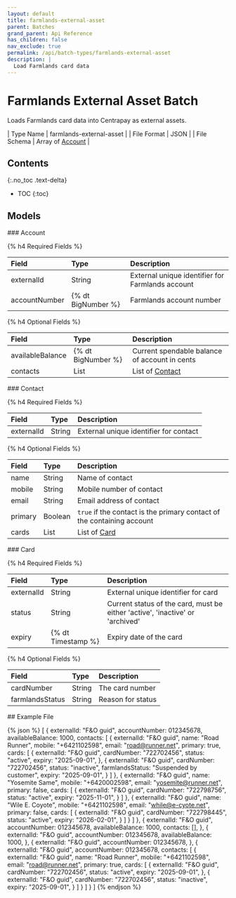 ```yaml
---
layout: default
title: farmlands-external-asset
parent: Batches
grand_parent: Api Reference
has_children: false
nav_exclude: true
permalink: /api/batch-types/farmlands-external-asset
description: |
  Load Farmlands card data
---
```


# Farmlands External Asset Batch

Loads Farmlands card data into Centrapay as external assets.

| Type Name   | farmlands-external-asset |
| File Format | JSON                     |
| File Schema | Array of [Account]       |

## Contents
{:.no_toc .text-delta}

* TOC
{:toc}

## Models

<a name="account">
### Account

{% h4 Required Fields %}

|     Field     |        Type        |                   Description                    |
| :------------ | :----------------- | :----------------------------------------------- |
| externalId    | String             | External unique identifier for Farmlands account |
| accountNumber | {% dt BigNumber %} | Farmlands account number                         |


{% h4 Optional Fields %}

|      Field       |        Type        |                  Description                  |
| :--------------- | :----------------- | :-------------------------------------------- |
| availableBalance | {% dt BigNumber %} | Current spendable balance of account in cents |
| contacts         | List               | List of [Contact][]                           |

<a name="contact">
### Contact

{% h4 Required Fields %}

|   Field    |  Type  |              Description               |
| :--------- | :----- | :------------------------------------- |
| externalId | String | External unique identifier for contact |


{% h4 Optional Fields %}

|  Field  |  Type   |                              Description                               |
| :------ | :------ | :--------------------------------------------------------------------- |
| name    | String  | Name of contact                                                        |
| mobile  | String  | Mobile number of contact                                               |
| email   | String  | Email address of contact                                               |
| primary | Boolean | `true` if the contact is the primary contact of the containing account |
| cards   | List    | List of [Card][]                                                       |

<a name="card">
### Card

{% h4 Required Fields %}

|      Field      |        Type        |                                  Description                                  |
| :-------------- | :----------------- | :---------------------------------------------------------------------------- |
| externalId      | String             | External unique identifier for card                                           |
| status          | String             | Current status of the card, must be either 'active', 'inactive' or 'archived' |
| expiry          | {% dt Timestamp %} | Expiry date of the card                                                       |


{% h4 Optional Fields %}

|      Field      |  Type  |          Description           |
| :-------------- | :----- | :----------------------------- |
| cardNumber      | String | The card number                |
| farmlandsStatus | String | Reason for status              |


<a name="example">
## Example File

{% json %}
[
  {
    externalId: "F&O guid",
    accountNumber: 012345678,
    availableBalance: 1000,
    contacts: [
      {
        externalId: "F&O guid",
        name: "Road Runner",
        mobile: "+6421102598",
        email: "road@runner.net",
        primary: true,
        cards: [
          {
            externalId: "F&O guid",
            cardNumber: "722702456",
            status: "active",
            expiry: "2025-09-01",
          },
          {
            externalId: "F&O guid",
            cardNumber: "722702456",
            status: "inactive",
            farmlandsStatus: "Suspended by customer",
            expiry: "2025-09-01",
          }
        ]
      },
      {
        externalId: "F&O guid",
        name: "Yosemite Same",
        mobile: "+6420002598",
        email: "yosemite@runner.net",
        primary: false,
        cards: [
          {
            externalId: "F&O guid",
            cardNumber: "722798756",
            status: "active",
            expiry: "2025-11-01",
          }
        ]
      },
      {
        externalId: "F&O guid",
        name: "Wile E. Coyote",
        mobile: "+6421102598",
        email: "while@e-cyote.net",
        primary: false,
        cards: [
          {
            externalId: "F&O guid",
            cardNumber: "722798445",
            status: "active",
            expiry: "2026-02-01",
          }
        ]
      }
    ]
  },
  {
    externalId: "F&O guid",
    accountNumber: 012345678,
    availableBalance: 1000,
		contacts: [],
  },
  {
    externalId: "F&O guid",
    accountNumber: 012345678,
    availableBalance: 1000,
  },
  {
    externalId: "F&O guid",
    accountNumber: 012345678,
  },
  {
    externalId: "F&O guid",
    accountNumber: 012345678,
    contacts: [
      {
        externalId: "F&O guid",
        name: "Road Runner",
        mobile: "+6421102598",
        email: "road@runner.net",
        primary: true,
        cards: [
          {
            externalId: "F&O guid",
            cardNumber: "722702456",
            status: "active",
            expiry: "2025-09-01",
          },
          {
            externalId: "F&O guid",
            cardNumber: "722702456",
            status: "inactive",
            expiry: "2025-09-01",
          }
        ]
      }
    ]
  }
]
{% endjson %}

[Account]: #account
[Contact]: #contact
[Card]: #card
